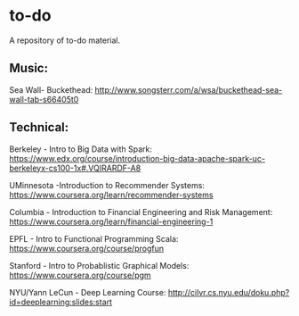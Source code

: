 # to-do
A repository of to-do material. 

Music:
--------
Sea Wall- Buckethead: http://www.songsterr.com/a/wsa/buckethead-sea-wall-tab-s66405t0

Technical:
--------
Berkeley - Intro to Big Data with Spark: https://www.edx.org/course/introduction-big-data-apache-spark-uc-berkeleyx-cs100-1x#.VQIRARDF-A8

UMinnesota -Introduction to Recommender Systems: 
https://www.coursera.org/learn/recommender-systems

Columbia - Introduction to Financial Engineering and Risk Management: 
https://www.coursera.org/learn/financial-engineering-1

EPFL - Intro to Functional Programming Scala: 
https://www.coursera.org/course/progfun

Stanford - Intro to Probablistic Graphical Models:
https://www.coursera.org/course/pgm

NYU/Yann LeCun - Deep Learning Course:
http://cilvr.cs.nyu.edu/doku.php?id=deeplearning:slides:start
